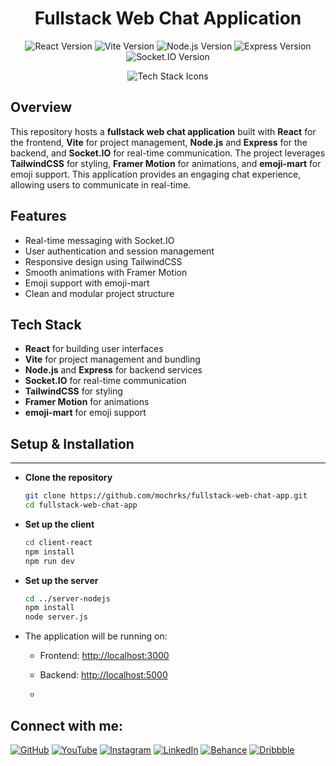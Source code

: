 <h1 align="center">Fullstack Web Chat Application</h1>

<p align="center">
  <img src="https://img.shields.io/badge/React-v17.0.2-brightgreen" alt="React Version" />
  <img src="https://img.shields.io/badge/Vite-v2.3.7-blue" alt="Vite Version" />
  <img src="https://img.shields.io/badge/Node.js-v14.17.0-blue" alt="Node.js Version" />
  <img src="https://img.shields.io/badge/Express-v4.17.1-brightgreen" alt="Express Version" />
  <img src="https://img.shields.io/badge/Socket.IO-v4.0.0-orange" alt="Socket.IO Version" />
</p>

<p align="center">
  <img src="https://skillicons.dev/icons?i=react,vite,nodejs,express,tailwindcss," alt="Tech Stack Icons" />
</p>

## Overview

This repository hosts a **fullstack web chat application** built with **React** for the frontend, **Vite** for project management, **Node.js** and **Express** for the backend, and **Socket.IO** for real-time communication. The project leverages **TailwindCSS** for styling, **Framer Motion** for animations, and **emoji-mart** for emoji support. This application provides an engaging chat experience, allowing users to communicate in real-time.

## Features

- Real-time messaging with Socket.IO
- User authentication and session management
- Responsive design using TailwindCSS
- Smooth animations with Framer Motion
- Emoji support with emoji-mart
- Clean and modular project structure

## Tech Stack

- **React** for building user interfaces
- **Vite** for project management and bundling
- **Node.js** and **Express** for backend services
- **Socket.IO** for real-time communication
- **TailwindCSS** for styling
- **Framer Motion** for animations
- **emoji-mart** for emoji support

## Setup & Installation

---

- **Clone the repository**

    ```bash
    git clone https://github.com/mochrks/fullstack-web-chat-app.git
    cd fullstack-web-chat-app
    ```

- **Set up the client**

    ```bash
    cd client-react
    npm install
    npm run dev
    ```

- **Set up the server**

    ```bash
    cd ../server-nodejs
    npm install
    node server.js
    ```

- The application will be running on:

    - Frontend: [http://localhost:3000](http://localhost:3000)
    - Backend: [http://localhost:5000](http://localhost:5000)
 
    - 
## Connect with me:
[![GitHub](https://img.shields.io/badge/GitHub-333?style=for-the-badge&logo=github&logoColor=white)](https://github.com/mochrks)
[![YouTube](https://img.shields.io/badge/YouTube-FF0000?style=for-the-badge&logo=youtube&logoColor=white)](https://youtube.com/@Gdvisuel)
[![Instagram](https://img.shields.io/badge/Instagram-E4405F?style=for-the-badge&logo=instagram&logoColor=white)](https://instagram.com/mochrks)
[![LinkedIn](https://img.shields.io/badge/LinkedIn-0077B5?style=for-the-badge&logo=linkedin&logoColor=white)](https://linkedin.com/in/mochrks)
[![Behance](https://img.shields.io/badge/Behance-1769FF?style=for-the-badge&logo=behance&logoColor=white)](https://behance.net/mochrks)
[![Dribbble](https://img.shields.io/badge/Dribbble-EA4C89?style=for-the-badge&logo=dribbble&logoColor=white)](https://dribbble.com/mochrks)
